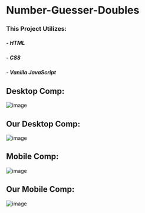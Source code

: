 # Number-Guesser-Doubles

### This Project Utilizes:
##### - HTML
##### - CSS
##### - Vanilla JavaScript

## Desktop Comp:
![image](https://user-images.githubusercontent.com/47184994/57271334-578a0800-704c-11e9-8bde-9958295d86a9.png)

## Our Desktop Comp: 
![image](https://user-images.githubusercontent.com/47184994/57468241-540ba200-7241-11e9-9fce-5ad229e733ed.png)

## Mobile Comp:
![image](https://user-images.githubusercontent.com/47184994/57649856-8ccfb200-7586-11e9-9b1a-201d8a25de08.png)

## Our Mobile Comp:
![image](https://user-images.githubusercontent.com/47184994/57649743-395d6400-7586-11e9-97e0-d9730c660b44.png)


